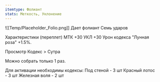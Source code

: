 ```yaml
---
itemtype: Фолиант
stats: Меткость, Уклонение
---
```

![[Temp/Placeholder_Folio.png]]
Дает фолиант Семь ударов

Характеристики (переплет)
МТК +30
УКЛ +30
Урон кодекса "Лунная роза" +1.5%.


Просмотр Кодекс > Сутра

Можно собрать только 1 раз.

Для активации необходимы кодексы: 
Под стеной  - 3 шт
Красный лотос  - 3 шт
Железная воля  - 2 шт

